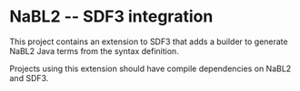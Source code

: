 NaBL2 -- SDF3 integration
=========================

This project contains an extension to SDF3 that adds a builder to
generate NaBL2 Java terms from the syntax definition.

Projects using this extension should have compile dependencies on
NaBL2 and SDF3.
